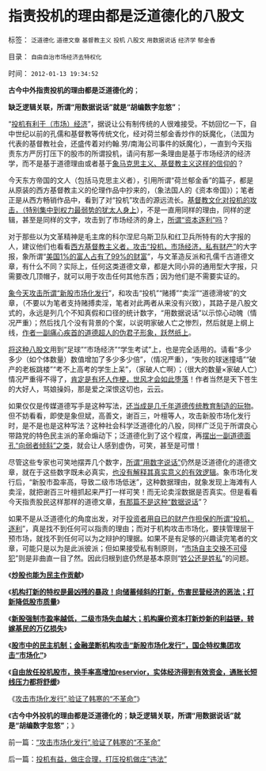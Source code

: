 # 指责投机的理由都是泛道德化的八股文

标签： `泛道德化` `道德文章` `基督教主义` `投机` `八股文` `用数据说话` `经济学` `郁金香` 

目录： `自由自治市场经济去特权化`

时间： `2012-01-13 19:34:52`

**古今中外指责投机的理由都是泛道德化的**；

**缺乏逻辑关联，所谓“用数据说话”就是“胡编数字忽悠”**；

“[投机有利于（市场）经济](../../../2011/10/9/零和投机的贡献，高利贷是最核心的价格信号.md)”，据说让公有制传统的人很难接受。不妨回忆一下，自中世纪以前的孔儒和基督教等传统文化，经对荷兰郁金香炒作的妖魔化，（法国为代表的基督教社会，还盛传着对约翰.劳/南海公司事件的妖魔化），一直到今天指责东方严厉打压下的股市的所谓投机，请问有那一条理由是基于市场经济的经济学，而不是基于道德理由或者基于[象马克思主义、基督教主义这样的信仰的](../../../2011/10/30/“国家垄断资本主义”的大脑急转弯.md)？

今天东方帝国的文人（包括马克思主义者），引用所谓“荷兰郁金香”的篇子，都是从原装的西方基督教主义的伦理作品中抄来的，（象法国人的《资本帝国》）；笔者正是从西方畅销作品中，看到了对“投机”攻击的源远流长。[基督教文化对投机的攻击，（特别集中到权力最弱势的犹太人身上](../../../2011/8/27/基督教的反犹主义和马克思主义.md)），不是一直用同样的理由，同样的逻辑，甚至是同样的文字，攻击到了市场经济的身上，[所谓“资本逐利”吗](../../../2011/6/5/什么是利率？低利率造成垄断和经济危机.md)？

对于那些以为文革精神是毛主席的科尔涅尼乌斯卫队和红卫兵所特有的大字报的人，建议他们也看看[西方基督教主义者，攻击“投机，市场经济，私有财产”](../../../2011/8/26/基督教对高利贷和投机的偏见.md)的大字报，象所谓“[美国1%的富人占有了99%的财富](../../../2011/10/14/所谓美国贫富差距，没有可信的依据；.md)”，与文革造反派和孔儒千古道德文章，有什么不同？实际上，任何这类道德文章，都是大同小异的通用型大字报，只需要改几顶帽子，就可以用于攻击任何其他东西；因为他们是不需要实证的。

[象今天攻击所谓“新股市场化发行](../../../2012/1/10/股民自已不反对股市谷物法，无人会替股民反对.md)”，和攻击“投机”“赌搏”“卖淫”“道德滑坡”的文章，（不要以为笔者支持赌搏卖淫，笔者对此两者从来没有兴致），其路子是八股文式的，永远是列几个不知真假和口径的统计数字，“用数据说话”以示惊心动魄（情况严重）；然后找几个没有背景的个案，以说明家破人亡之惨烈，然后就是上纲上线，[作者一副痛心疾首的道德超人的伪君子形象，跃然纸上](../../../2012/1/9/攻击新股市场化的人!罪恶滔天！.md)。

[将这种八股文](../../../2011/2/16/诱导行为的道德史和行为分析的历史科学.md)用到“足球”“市场经济”“学生考试”上，也是完全适用的。请看“多少多少（如个体数量）数值增加了多少多少倍”，（情况严重），“失败的球迷撞墙”“破产的老板跳楼”“考不上高考的学生上呆”，（家破人亡啊）；（很大的数量×家破人亡）情况严重得不得了，[肯定是有坏人作梗，世风才会如此堕落](../../../2010/1/17/春秋笔法“为了大众的利益”.md)！作者当然是天下苍生的大好人，骂娘操妈，那是爱之深恨这切也，云云。

如果仅仅是传媒道德写手是这种写法，[还当成是几千年道德传统教育制造的玩物](../../../2010/1/17/春秋笔法三步曲.md)。但不妨看看，即使是象但斌，高善文，谢百三，叶檀等人，攻击新股市场化发行时，是不是也是这种写法？这种社会科学泛道德化的八股，同样广泛见于所谓良心带路党的特色民主派的革命煽动下；泛道德化到了这个程度，再[摆出一副道德面孔“向弱者倾斜”之类](http://hi.baidu.com/darthchn/blog/item/e35371948a360a42d1135e84.html)，就会让人感到虚伪，可笑，甚至是可憎！

尽管这些专家也可笑地摆弄几个数字，[所谓“用数字说话”](../../../2011/12/30/特色数字定律，美式数字的自私自利.md)仍然是泛道德化的道德文章，就在于这些数字既未必真实，[也没有解释其真实意义的有效逻辑](../../../2010/6/19/数学滥用令社会科盲化.md)。象市场化发行后，“新股市盈率高，导致二级市场低迷”，这种数据理由，就象发现上海滩有人卖淫，就把谢百三叶檀抓起来严打一样可笑！而无论卖淫数据是否真实。但是看看今天指责股民这样那样的道德文章，[有那篇不是这种“数据说话](../../../2011/2/8/为什么引入数学的“经济学”都是伪科学？.md)”？

如果不是从泛道德化的角度出发，对于[投资者用自已的财产作担保的所谓“投机，逐利](../../../2010/1/28/投机如何才能危害社会？.md)”，真是找不到任何可以指责的理由；而对于机构攻击市场化，要挟管理层干预市场，就找不到任何可以为之辩护的理据。如果不是有足够的兴趣读完笔者的文章，可能只是以为是此派彼派；但如果接受私有制原则，“[市场自主交换不可侵犯](../../../2009/2/5/市场经济的自由交换原则不容争辩.md)”则是非曲直一目了然。因此归根到底仍然是基本原则“[姓公还是姓私](../../../2011/12/6/侵犯私有财产，比创造财富更轻易.md)”的问题。

《[**炒股也能为民主作贡献**](../../../2012/1/11/炒股看股民的民主素质.md)》

《[**机构打新的特权是最凶残的暴政！向储蓄倾斜的打新，伤害民营经济的恶法；打新降低股市质量**](../../../2012/1/12/特权机构的“打新”是凶残的暴政.md)》

《[**新股强制市盈率越低，二级市场失血越大；机构廉价资本打新炒新的利益链，转嫁基民的万亿损失**](../../../2012/1/12/新股强制市盈率越低，二级市场失血越大.md)》

《[**股市中的民主机制；金融垄断机构攻击“新股市场化发行”，国企特权集团攻击“市场化”**](../../../2012/1/12/股市中的民主机制，西方基金和东方机构化.md)》

《[**自由放任投机股市，换手率高增加reservior，实体经济得到有效资金，通胀长短线压力都将舒缓**](../../../2012/1/12/自由放任的投机股市，将最终消除通胀压力.md)》

《[攻击市场化发行”,验证了韩寒的“不革命”](../../../2012/1/12/“攻击市场化发行”,验证了韩寒的“不革命”.md)》

《**古今中外投机的理由都是泛道德化的**；**缺乏逻辑关联，所谓“用数据说话”就是“胡编数字忽悠”**；》



前一篇：[“攻击市场化发行”,验证了韩寒的“不革命”](../../../2012/1/12/“攻击市场化发行”,验证了韩寒的“不革命”.md)

后一篇：[投机有益，做庄合理，打压投机做庄“违法”](../../../2012/1/13/投机有益，做庄合理，打压投机做庄“违法”.md)